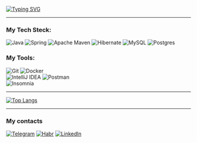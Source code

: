 [![Typing SVG](https://readme-typing-svg.herokuapp.com?font=Fira+Code&weight=500&size=25&duration=3000&pause=10000&color=000000&background=53B1FFD4&center=true&vCenter=true&width=850&height=80&lines=Hi+there+%F0%9F%91%8B++My+name+is+Stanislav.+I'm+Java+developer)](https://git.io/typing-svg)

---

### My Tech Steck:

![Java](https://img.shields.io/badge/java-%23ED8B00.svg?style=for-the-badge&logo=java&logoColor=white) 
![Spring](https://img.shields.io/badge/spring-%236DB33F.svg?style=for-the-badge&logo=spring&logoColor=white) 
![Apache Maven](https://img.shields.io/badge/Apache%20Maven-C71A36?style=for-the-badge&logo=Apache%20Maven&logoColor=white) 
![Hibernate](https://img.shields.io/badge/Hibernate-59666C?style=for-the-badge&logo=Hibernate&logoColor=white) 
![MySQL](https://img.shields.io/badge/mysql-%2300f.svg?style=for-the-badge&logo=mysql&logoColor=white) 
![Postgres](https://img.shields.io/badge/postgres-%23316192.svg?style=for-the-badge&logo=postgresql&logoColor=white) 

### My Tools:

![Git](https://img.shields.io/badge/git-%23F05033.svg?style=for-the-badge&logo=git&logoColor=white) 
![Docker](https://img.shields.io/badge/docker-%230db7ed.svg?style=for-the-badge&logo=docker&logoColor=white) 	
![IntelliJ IDEA](https://img.shields.io/badge/IntelliJIDEA-000000.svg?style=for-the-badge&logo=intellij-idea&logoColor=white) 
![Postman](https://img.shields.io/badge/Postman-FF6C37?style=for-the-badge&logo=postman&logoColor=white) 	
![Insomnia](https://img.shields.io/badge/Insomnia-black?style=for-the-badge&logo=insomnia&logoColor=5849BE) 

---

[![Top Langs](https://github-readme-stats.vercel.app/api/top-langs/?username=Uzbagoissa&layout=compact)](https://github.com/Uzbagoissa/github-readme-stats)

---

### My сontacts
[![Telegram](https://img.shields.io/badge/-Telegram-2aa8ea?style=for-the-badge&logo=telegram&logoColor=white&link=https://t.me/Staszszs)](https://t.me/Staszszs)
[![Habr](https://img.shields.io/badge/-Habr-7D4698?style=for-the-badge&logo=habr&logoColor=white&link=https://career.habr.com/uzbagoissa)](https://career.habr.com/uzbagoissa)
[![LinkedIn](https://img.shields.io/badge/-LinkedIn-005AF0?style=for-the-badge&logo=LinkedIn&logoColor=white&link=https://www.linkedin.com/in/%D1%81%D1%82%D0%B0%D0%BD%D0%B8%D1%81%D0%BB%D0%B0%D0%B2-%D0%BA%D1%83%D1%87%D0%B5%D1%80%D1%8E%D0%BA-8592b690/)](https://www.linkedin.com/in/%D1%81%D1%82%D0%B0%D0%BD%D0%B8%D1%81%D0%BB%D0%B0%D0%B2-%D0%BA%D1%83%D1%87%D0%B5%D1%80%D1%8E%D0%BA-8592b690/)
